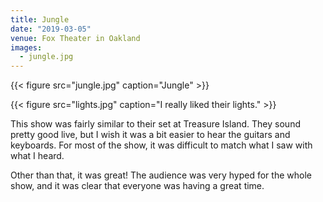 ```yaml
---
title: Jungle
date: "2019-03-05"
venue: Fox Theater in Oakland
images:
  - jungle.jpg
---
```


{{< figure src="jungle.jpg" caption="Jungle" >}}

{{< figure src="lights.jpg" caption="I really liked their lights." >}}

This show was fairly similar to their set at Treasure Island.
They sound pretty good live, but I wish it was a bit easier to hear the guitars
and keyboards. For most of the show, it was difficult to match what I saw with
what I heard.

Other than that, it was great! The audience was very hyped for the whole show,
and it was clear that everyone was having a great time.
